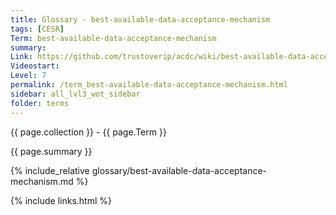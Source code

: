 ```yaml
---
title: Glossary - best-available-data-acceptance-mechanism
tags: [CESR]
Term: best-available-data-acceptance-mechanism
summary: 
Link: https://github.com/trustoverip/acdc/wiki/best-available-data-acceptance-mechanism.md
Videostart: 
Level: 7
permalink: /term_best-available-data-acceptance-mechanism.html
sidebar: all_lvl3_wot_sidebar
folder: terms
---
```


{{ page.collection }} - {{ page.Term }}

   {{ page.summary }}

{% include_relative glossary/best-available-data-acceptance-mechanism.md %}

 {% include links.html %} 
